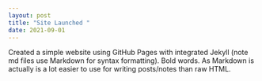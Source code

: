 ```yaml
---
layout: post
title: "Site Launched "
date: 2021-09-01
---
```


Created a simple website using GitHub Pages with integrated Jekyll (note md files use Markdown for syntax formatting).  Bold words.  As Markdown is actually is a lot easier to use for writing posts/notes than raw HTML.
